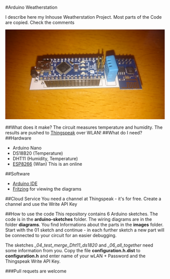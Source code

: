 #Arduino Weatherstation

I describe here my Inhouse Weatherstation Project.
Most parts of the Code are copied. Check the comments 

![Image of the circuit](./images/circuit.jpg "Station with Arduino Nano")

##What does it make?
The circuit measures temperature and humidity. The results are pushed to [Thingspeak](https://thingspeak.com/channels/63329) over WLAN!
##What do I need? 
##Hardware
* Arduino Nano 
* DS18B20   (Temperature)
* DHT11     (Humidity, Temperature)
* [ESP8266](http://www.amazon.de/gp/product/B00QIAE74Q/ref=as_li_tl?ie=UTF8&camp=1638&creative=19454&creativeASIN=B00QIAE74Q&linkCode=as2&tag=unerklamrande-21)   (Wlan)
This is an online

##Software
* [Arduino IDE](https://www.arduino.cc/en/Main/Software)
* [Fritzing](http://fritzing.org/home/) for viewing the diagrams

##Cloud Service 
You need a channel at Thingspeak - it's for free. Create a channel and use the Write API Key

##How to use the code
This repository contains 6 Arduino sketches. The code is in the **arduino-sketches** folder. 
The wiring diagrams are in the folder **diagrams**. 
You find Informations about the parts in the **images** folder. 
Start with the 01 sketch and continue - in each further sketch a new part will be connected to your circuit for an easier debugging.

The sketches *_04_test_merge_Dht11_ds1820* and *_06_all_together* need some information from you. Copy the file **configuration.h.dist** to **configuration.h**
and enter name of your wLAN + Password and the Thingspeak Write API Key. 

###Pull requets are welcome 



